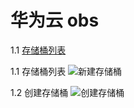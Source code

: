 # 华为云 obs

1.1 [存储桶列表](https://console.huaweicloud.com/console/#/obs/manager/buckets)

1.1 存储桶列表
![新建存储桶](/study/huawei/buckets.png)

1.2 创建存储桶
![创建存储桶](/study/huawei/create_bucket.png)
